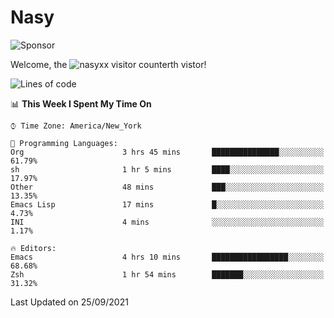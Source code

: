 # Nasy

<!--
<p align="center">
<img height="200" src="https://github-readme-stats.vercel.app/api?username=nasyxx&count_private=true&show_icons=true&theme=dracula&include_all_commits=true"/>
<img height="200" src="https://github-readme-stats.vercel.app/api/top-langs/?username=nasyxx&theme=dracula&hide=html,jupyter+notebook&count_private=true&show_icons=true"/>
</p>

  
----------------
-->

![Sponsor](https://img.shields.io/static/v1.svg?label=Sponsor&message=%E2%9D%A4&logo=GitHub&style=flat&color=pink)
 
Welcome, the ![nasyxx visitor counter](https://count.getloli.com/get/@nasyxx?theme=rule34)th vistor!
 
<!--START_SECTION:waka-->
![Lines of code](https://img.shields.io/badge/From%20Hello%20World%20I%27ve%20Written-5.4%20million%20lines%20of%20code-blue)

📊 **This Week I Spent My Time On** 

```text
⌚︎ Time Zone: America/New_York

💬 Programming Languages: 
Org                      3 hrs 45 mins       ███████████████░░░░░░░░░░   61.79% 
sh                       1 hr 5 mins         ████░░░░░░░░░░░░░░░░░░░░░   17.97% 
Other                    48 mins             ███░░░░░░░░░░░░░░░░░░░░░░   13.35% 
Emacs Lisp               17 mins             █░░░░░░░░░░░░░░░░░░░░░░░░   4.73% 
INI                      4 mins              ░░░░░░░░░░░░░░░░░░░░░░░░░   1.17%

🔥 Editors: 
Emacs                    4 hrs 10 mins       █████████████████░░░░░░░░   68.68% 
Zsh                      1 hr 54 mins        ███████░░░░░░░░░░░░░░░░░░   31.32%

```


 Last Updated on 25/09/2021
<!--END_SECTION:waka-->

<!-- ![visitors](https://visitor-badge.laobi.icu/badge?page_id=nasyxx.nasyxx) -->
